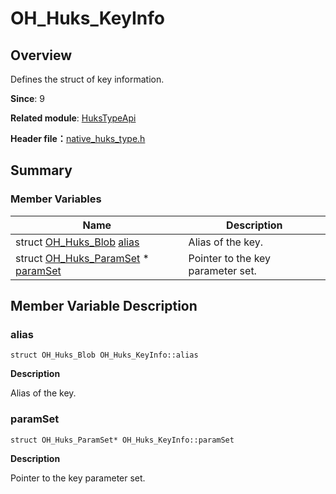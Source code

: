 # OH_Huks_KeyInfo


## Overview

Defines the struct of key information.

**Since**: 9

**Related module**: [HuksTypeApi](_huks_type_api.md)

**Header file：**[native_huks_type.h](native__huks__type_8h.md)


## Summary


### Member Variables

| Name| Description|
| -------- | -------- |
| struct [OH_Huks_Blob](_o_h___huks___blob.md) [alias](#alias) | Alias of the key. |
| struct [OH_Huks_ParamSet](_o_h___huks___param_set.md) \* [paramSet](#paramset) | Pointer to the key parameter set. |


## Member Variable Description


### alias

```
struct OH_Huks_Blob OH_Huks_KeyInfo::alias
```
**Description**

Alias of the key.


### paramSet

```
struct OH_Huks_ParamSet* OH_Huks_KeyInfo::paramSet
```
**Description**

Pointer to the key parameter set.